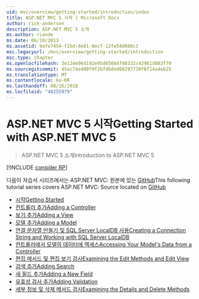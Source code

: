 ```yaml
---
uid: mvc/overview/getting-started/introduction/index
title: ASP.NET MVC 5 시작 | Microsoft Docs
author: rick-anderson
description: ASP.NET MVC 5 소개
ms.author: riande
ms.date: 06/10/2013
ms.assetid: 9afe7454-f1bd-4e81-8ecf-12fe54d080c1
msc.legacyurl: /mvc/overview/getting-started/introduction
msc.type: chapter
ms.openlocfilehash: 3e124e96d192e95d65084f00332c42961d883f70
ms.sourcegitcommit: 45ac74e400f9f2b7dbded66297730f6f14a4eb25
ms.translationtype: MT
ms.contentlocale: ko-KR
ms.lasthandoff: 08/16/2018
ms.locfileid: "48255979"
---
```

<a name="getting-started-with-aspnet-mvc-5"></a><span data-ttu-id="1732d-103">ASP.NET MVC 5 시작</span><span class="sxs-lookup"><span data-stu-id="1732d-103">Getting Started with ASP.NET MVC 5</span></span>
====================
> <span data-ttu-id="1732d-104">ASP.NET MVC 5 소개</span><span class="sxs-lookup"><span data-stu-id="1732d-104">Introduction to ASP.NET MVC 5</span></span>

[!INCLUDE [consider RP](../../../../includes/razor.md)]

<span data-ttu-id="1732d-105">다음이 자습서 시리즈에서는 ASP.NET MVC: 원본에 있는 [GitHub](https://github.com/aspnet/Docs/tree/master/aspnet/mvc/overview/getting-started/introduction/sample/MvcMovie/MvcMovie)</span><span class="sxs-lookup"><span data-stu-id="1732d-105">This following tutorial series covers ASP.NET MVC: Source located on [GitHub](https://github.com/aspnet/Docs/tree/master/aspnet/mvc/overview/getting-started/introduction/sample/MvcMovie/MvcMovie)</span></span>

- [<span data-ttu-id="1732d-106">시작</span><span class="sxs-lookup"><span data-stu-id="1732d-106">Getting Started</span></span>](getting-started.md)
- [<span data-ttu-id="1732d-107">컨트롤러 추가</span><span class="sxs-lookup"><span data-stu-id="1732d-107">Adding a Controller</span></span>](adding-a-controller.md)
- [<span data-ttu-id="1732d-108">보기 추가</span><span class="sxs-lookup"><span data-stu-id="1732d-108">Adding a View</span></span>](adding-a-view.md)
- [<span data-ttu-id="1732d-109">모델 추가</span><span class="sxs-lookup"><span data-stu-id="1732d-109">Adding a Model</span></span>](adding-a-model.md)
- [<span data-ttu-id="1732d-110">연결 문자열 만들기 및 SQL Server LocalDB 사용</span><span class="sxs-lookup"><span data-stu-id="1732d-110">Creating a Connection String and Working with SQL Server LocalDB</span></span>](creating-a-connection-string.md)
- [<span data-ttu-id="1732d-111">컨트롤러에서 모델의 데이터에 액세스</span><span class="sxs-lookup"><span data-stu-id="1732d-111">Accessing Your Model's Data from a Controller</span></span>](accessing-your-models-data-from-a-controller.md)
- [<span data-ttu-id="1732d-112">편집 메서드 및 편집 보기 검사</span><span class="sxs-lookup"><span data-stu-id="1732d-112">Examining the Edit Methods and Edit View</span></span>](examining-the-edit-methods-and-edit-view.md)
- [<span data-ttu-id="1732d-113">검색 추가</span><span class="sxs-lookup"><span data-stu-id="1732d-113">Adding Search</span></span>](adding-search.md)
- [<span data-ttu-id="1732d-114">새 필드 추가</span><span class="sxs-lookup"><span data-stu-id="1732d-114">Adding a New Field</span></span>](adding-a-new-field.md)
- [<span data-ttu-id="1732d-115">유효성 검사 추가</span><span class="sxs-lookup"><span data-stu-id="1732d-115">Adding Validation</span></span>](adding-validation.md)
- [<span data-ttu-id="1732d-116">세부 정보 및 삭제 메서드 검사</span><span class="sxs-lookup"><span data-stu-id="1732d-116">Examining the Details and Delete Methods</span></span>](examining-the-details-and-delete-methods.md)
